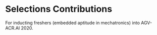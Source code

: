 # Selections Contributions

For inducting freshers (embedded aptitude in mechatronics) into AGV-ACR.AI 2020.
